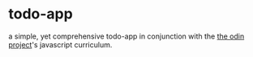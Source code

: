 # todo-app

a simple, yet comprehensive todo-app in conjunction with the [the odin project](https://www.theodinproject.com/)'s javascript curriculum.
